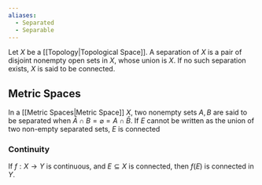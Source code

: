 ```yaml
---
aliases:
  - Separated
  - Separable
---
```

Let $X$ be a [[Topology|Topological Space]]. A separation of $X$ is a pair of disjoint nonempty open sets in $X$, whose union is $X$. If no such separation exists, $X$ is said to be connected.
## Metric Spaces
In a [[Metric Spaces|Metric Space]] $X$, two nonempty sets $A,B$ are said to be separated when $\bar{A}\cap B=\varnothing=A\cap \bar{B}$. 
If $E$ cannot be written as the union of two non-empty separated sets, $E$ is connected
### Continuity
If $f:X\to Y$ is continuous, and $E\subseteq X$ is connected, then $f(E)$ is connected in $Y$.
